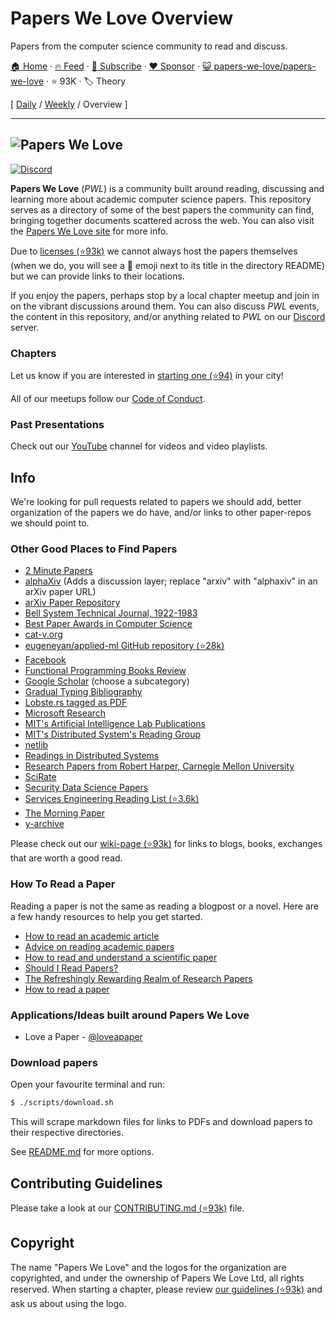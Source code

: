 # Papers We Love Overview

Papers from the computer science community to read and discuss.

[🏠 Home](/README.md) · [🔥 Feed](https://www.trackawesomelist.com/papers-we-love/papers-we-love/rss.xml) · [📮 Subscribe](https://trackawesomelist.us17.list-manage.com/subscribe?u=d2f0117aa829c83a63ec63c2f&id=36a103854c) · [❤️  Sponsor](https://github.com/sponsors/theowenyoung) · [😺 papers-we-love/papers-we-love](https://github.com/papers-we-love/papers-we-love) · ⭐ 93K · 🏷️ Theory

[ [Daily](/content/papers-we-love/papers-we-love/README.md) / [Weekly](/content/papers-we-love/papers-we-love/week/README.md) / Overview ]

---

## ![Papers We Love](http://paperswelove.org/images/logo-top.svg)

[![Discord](https://img.shields.io/static/v1?label=Discord\&message=join%20us!\&color=mediumslateblue)](https://discord.gg/Tu2VynkRWV)

**Papers We Love** (*PWL*) is a community built around reading, discussing and learning more about academic computer science papers. This repository serves as a directory of some of the best papers the community can find, bringing together documents scattered across the web. You can also visit the [Papers We Love site](http://paperswelove.org/) for more info.

Due to [licenses (⭐93k)](https://github.com/papers-we-love/papers-we-love/blob/master/.github/CONTRIBUTING.md#respect-content-licenses) we cannot always host the papers themselves (when we do, you will see a :scroll: emoji next to its title in the directory README) but we can provide links to their locations.

If you enjoy the papers, perhaps stop by a local chapter meetup and join in on the vibrant discussions around them. You can also discuss *PWL* events, the content in this repository, and/or anything related to *PWL* on our [Discord](https://discord.gg/Tu2VynkRWV) server.

### Chapters

Let us know if you are interested in [starting one (⭐94)](https://github.com/papers-we-love/organizers) in your city!

All of our meetups follow our [Code of Conduct](https://github.com/papers-we-love/papers-we-love/blob/main/README.md/CODE_OF_CONDUCT.md).

### Past Presentations

Check out our [YouTube](https://www.youtube.com/user/PapersWeLove) channel for videos and video playlists.

## Info

We're looking for pull requests related to papers we should add, better organization of the papers we do have, and/or links to other paper-repos we should point to.

### Other Good Places to Find Papers

*   [2 Minute Papers](https://www.youtube.com/user/keeroyz)
*   [alphaXiv](https://www.alphaxiv.org/) (Adds a discussion layer; replace "arxiv" with "alphaxiv" in an arXiv paper URL)
*   [arXiv Paper Repository](http://arxiv.org/)
*   [Bell System Technical Journal, 1922-1983](https://www.bell-labs.com/our-research/technical-journal/)
*   [Best Paper Awards in Computer Science](http://jeffhuang.com/best_paper_awards.html)
*   [cat-v.org](http://doc.cat-v.org/)
*   [eugeneyan/applied-ml GitHub repository (⭐28k)](https://github.com/eugeneyan/applied-ml)
*   [Facebook](https://research.facebook.com/publications/)
*   [Functional Programming Books Review](http://alexott.net/en/fp/books/)
*   [Google Scholar](http://scholar.google.com/citations?view_op=top_venues\&hl=en\&vq=eng) (choose a subcategory)
*   [Gradual Typing Bibliography](http://samth.github.io/gradual-typing-bib/)
*   [Lobste.rs tagged as PDF](https://lobste.rs/t/pdf)
*   [Microsoft Research](https://www.microsoft.com/en-us/research/publications/)
*   [MIT's Artificial Intelligence Lab Publications](http://dspace.mit.edu/handle/1721.1/39813)
*   [MIT's Distributed System's Reading Group](http://dsrg.pdos.csail.mit.edu/)
*   [netlib](http://www.netlib.org/)
*   [Readings in Distributed Systems](http://christophermeiklejohn.com/distributed/systems/2013/07/12/readings-in-distributed-systems.html)
*   [Research Papers from Robert Harper, Carnegie Mellon University](https://www.cs.cmu.edu/~rwh/papers/index.html)
*   [SciRate](https://scirate.com/)
*   [Security Data Science Papers](http://www.covert.io/the-definitive-security-datascience-and-machinelearning-guide/)
*   [Services Engineering Reading List (⭐3.6k)](https://github.com/mmcgrana/services-engineering)
*   [The Morning Paper](http://blog.acolyer.org/)
*   [y-archive](http://yarchive.net/comp/index.html)

Please check out our [wiki-page (⭐93k)](https://github.com/papers-we-love/papers-we-love/wiki/Other-Good-Sources-of-Reading-Material) for links to blogs, books, exchanges that are worth a good read.

### How To Read a Paper

Reading a paper is not the same as reading a blogpost or a novel. Here are a few handy resources to help you get started.

*   [How to read an academic article](http://organizationsandmarkets.com/2010/08/31/how-to-read-an-academic-article/)
*   [Advice on reading academic papers](https://userpages.umbc.edu/~akmassey/posts/2012-02-15-advice-on-reading-academic-papers.html)
*   [How to read and understand a scientific paper](http://violentmetaphors.com/2013/08/25/how-to-read-and-understand-a-scientific-paper-2/)
*   [Should I Read Papers?](http://michaelrbernste.in/2014/10/21/should-i-read-papers.html)
*   [The Refreshingly Rewarding Realm of Research Papers](https://www.youtube.com/watch?v=8eRx5Wo3xYA)
*   [How to read a paper](http://ccr.sigcomm.org/online/files/p83-keshavA.pdf)

### Applications/Ideas built around Papers We Love

*   Love a Paper - [@loveapaper](https://twitter.com/loveapaper)

### Download papers

Open your favourite terminal and run:

```bash
$ ./scripts/download.sh
```

This will scrape markdown files for links to PDFs and download papers to their respective directories.

See [README.md](https://github.com/papers-we-love/papers-we-love/blob/main/README.md/./scripts/README.md) for more options.

## Contributing Guidelines

Please take a look at our [CONTRIBUTING.md (⭐93k)](https://github.com/papers-we-love/papers-we-love/blob/master/.github/CONTRIBUTING.md) file.

## Copyright

The name "Papers We Love" and the logos for the organization are copyrighted, and under the ownership of Papers We Love Ltd, all rights reserved. When starting a chapter, please review [our guidelines (⭐93k)](https://github.com/papers-we-love/papers-we-love/wiki/Creating-a-PWL-chapter) and ask us about using the logo.

